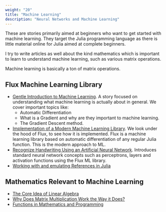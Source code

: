 ```yaml
---
weight: "20"
title: "Machine Learning"
description: "Neural Networks and Machine Learning"
---
```


These are stories primarily aimed at beginners who want to get started with machine learning. They target the Julia programming language as there is little material online for Julia aimed at complete beginners.

I try to write articles as well about the kind mathematics which is important to learn to understand machine learning, such as various matrix operations.

Machine learning is basically a ton of matrix operations.

## Flux Machine Learning Library

- [Gentle Introduction to Machine Learning](https://medium.com/@Jernfrost/machine-learning-for-dummies-in-julia-6cd4d2e71a46). A story focused on understanding what machine learning is actually about in general. We cover important topics like:
	- Automatic Differentiation
	- What is a Gradient and why are they important to machine learning.
	- The Gradient Descent method. 
- [Implementation of a Modern Machine Learning Library](https://medium.com/@Jernfrost/implementation-of-a-modern-machine-learning-library-3596badf3be). We look under the hood of Flux, to see how it is implemented. Flux is a machine learning library based on automatic differentiation of any regular Julia function. This is the modern approach to ML.
- [Recognize Handwriting Using an Artificial Neural Network](https://medium.com/better-programming/handwriting-recognition-using-an-artificial-neural-network-78060d2a7963). Introduces standard neural network concepts such as perceptrons, layers and activation functions using the Flux ML library.
- [Working with and emulating References in Julia](https://medium.com/@Jernfrost/working-with-and-emulating-references-in-julia-e02c1cae5826)

## Mathematics Relevant to Machine Learning

- [The Core Idea of Linear Algebra](https://medium.com/@Jernfrost/the-core-idea-of-linear-algebra-7405863d8c1d)
- [Why Does Matrix Multiplication Work the Way it Does?](https://medium.com/@Jernfrost/why-does-matrix-multiplication-work-the-way-it-does-7a8ed9739254)
- [Functions in Mathematics and Programming](https://medium.com/@Jernfrost/functions-in-mathematics-and-programming-9741cbeb8d4b)